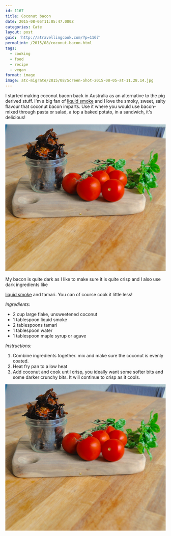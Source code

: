 ```yaml
---
id: 1167
title: Coconut bacon
date: 2015-08-05T11:05:47.000Z
categories: Cate
layout: post
guid: 'http://atravellingcook.com/?p=1167'
permalink: /2015/08/coconut-bacon.html
tags:
  - cooking
  - food
  - recipe
  - vegan
format: image
image: atc-migrate/2015/08/Screen-Shot-2015-08-05-at-11.28.14.jpg
---
```


I started making coconut bacon back in Australia as an alternative to the pig derived stuff. I'm a big fan of [liquid smoke](http://atravellingcook.com/2015/01/vegan-ingredients-resource-list.html) and I love the smoky, sweet, salty flavour that coconut bacon imparts. Use it where you would use bacon- mixed through pasta or salad, a top a baked potato, in a sandwich, it's delicious!

![](/images/atc-migrate/2015/08/DSC0550.jpg)

My bacon is quite dark as I like to make sure it is quite crisp and I also use dark ingredients like

[liquid smoke](http://atravellingcook.com/2015/01/vegan-ingredients-resource-list.html) and tamari. You can of course cook it little less!

_Ingredients:_

-   2 cup large flake, unsweetened coconut
-   1 tablespoon liquid smoke
-   2 tablespoons tamari
-   1 tablespoon water
-   1 tablespoon maple syrup or agave

_Instructions:_

1.  Combine ingredients together. mix and make sure the coconut is evenly coated.
2.  Heat fry pan to a low heat
3.  Add coconut and cook until crisp, you ideally want some softer bits and some darker crunchy bits. It will continue to crisp as it cools.

![_DSC0550](/images/atc-migrate/2015/08/DSC0550-1024x936.jpg)
